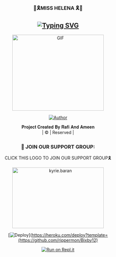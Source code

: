 <h3 align="center">💖🎗️MISS HELENA 🎗️💖</h3>

<div align="center">

## [![Typing SVG](https://readme-typing-svg.herokuapp.com?font=Rockstar-ExtraBold&color=F33A6A&lines=𝙒𝙀𝙇𝘾𝙊𝙈𝙀+𝙏𝙊+𝙈𝙄𝙎𝙎+𝙃𝙀𝙇𝙀𝙉𝘼+𝙒𝘼+𝘽𝙊𝙏+𝙍𝙀𝙋𝙊.;𝘾𝙍𝙀𝘼𝙏𝙀𝘿+𝘽𝙔+𝙍𝘼𝙁𝙄+𝘼𝙉𝘿+𝘼𝙈𝙀𝙀𝙉;𝙏𝙃𝙄𝙎+𝙄𝙎+𝘼+𝘽𝙂𝙈+𝙎𝙏𝙄𝘾𝙆𝙀𝙍+𝘽𝙊𝙏;𝙒𝙄𝙏𝙃+𝙈𝙊𝙍𝙀+𝙁𝙀𝘼𝙏𝙐𝙍𝙀𝙎;𝙏𝙃𝘼𝙉𝙆𝙎+𝙁𝙊𝙍+𝙑𝙄𝙎𝙄𝙏𝙄𝙉𝙂+𝙊𝙐𝙍+𝙂𝙄𝙏)](https://git.io/typing-svg)

 </a>
</p>
<div align="center">
  <p align="center">
<img src="https://i.imgur.com/V0nSAWg.jpg?cid=790b7611a48d56eec88e20cfedb2c8be6e08c0fde3f8fe72&rid=giphy.gif&ct=g.gif" alt="GIF" width="300" height="250"/>
</p>
  <p align="center">
<a href="https://github.com/Luciferking1"><img title="Author" src="https://img.shields.io/badge/Author-Rafi And Ameen-cyberchekuthan/Amalser_v2?color=blue&style=for-the-badge&logo=whatsapp"></a>
</p>
</div>
<p align="center">
𝐏𝐫𝐨𝐣𝐞𝐜𝐭 𝐂𝐫𝐞𝐚𝐭𝐞𝐝 𝐁𝐲 𝐑𝐚𝐟𝐢 𝐀𝐧𝐝 𝐀𝐦𝐞𝐞𝐧
    <br>
       | © |
        Reserved |
    <br> 
</p>

##
  <h3 align="center">📢 JOIN OUR SUPPORT GROUP:</h3>
<p align="center">
CLICK THIS LOGO TO JOIN OUR SUPPORT GROUP🎗️
    <br>
<br>
  <a href="https://chat.whatsapp.com/FJZ00oZignw25kjLELXWKu" target="blank"><img align="center" src="https://i.imgur.com/URkrOnx.png" alt="kyrie.baran" height="200" width="300" /></a>
</p>

[![Deploy](https://www.herokucdn.com/deploy/button.svg)](https://heroku.com/deploy?template=(https://github.com/rippermon/Bixby12)



  
[![Run on Repl.it](https://repl.it/badge/github/quiec/whatsAlfa)](https://replit.com/@ItsMeRafi/Miss-Helena-QR?v=1)
  


